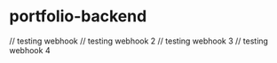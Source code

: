 # portfolio-backend
// testing webhook
// testing webhook 2
// testing webhook 3
// testing webhook 4
